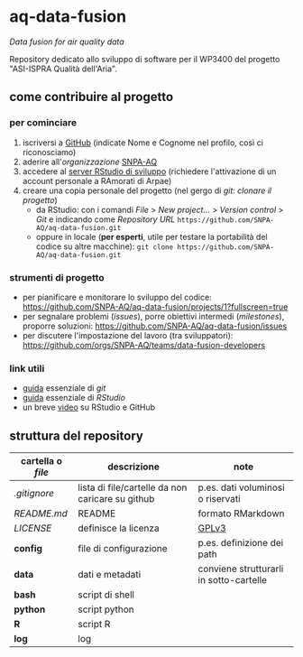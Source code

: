 # aq-data-fusion
_Data fusion for air quality data_

Repository dedicato allo sviluppo di software per il WP3400 del progetto "ASI-ISPRA Qualità dell'Aria".

## come contribuire al progetto

### per cominciare
1. iscriversi a [GitHub](http://github.com) (indicate Nome e Cognome nel profilo, così ci riconosciamo)
1. aderire all'_organizzazione_ [SNPA-AQ](https://github.com/SNPA-AQ)
1. accedere al [server RStudio di sviluppo](https://rdati.arpae.it/) (richiedere l'attivazione di un account personale a RAmorati di Arpae)
1. creare una copia personale del progetto (nel gergo di _git_: _clonare il progetto_)
    * da RStudio: con i comandi _File_ > _New project..._ > _Version control_ > _Git_ e indicando come _Repository URL_ `https://github.com/SNPA-AQ/aq-data-fusion.git`
    * oppure in locale (__per esperti__, utile per testare la portabilità del codice su altre macchine): `git clone https://github.com/SNPA-AQ/aq-data-fusion.git`
 
### strumenti di progetto
* per pianificare e monitorare lo sviluppo del codice: https://github.com/SNPA-AQ/aq-data-fusion/projects/1?fullscreen=true
* per segnalare problemi (_issues_), porre obiettivi intermedi (_milestones_), proporre soluzioni: https://github.com/SNPA-AQ/aq-data-fusion/issues
* per discutere l'impostazione del lavoro (tra sviluppatori): https://github.com/orgs/SNPA-AQ/teams/data-fusion-developers
  
### link utili
* [guida](https://services.github.com/on-demand/downloads/github-git-cheat-sheet.pdf) essenziale di _git_
* [guida](https://github.com/rstudio/cheatsheets/raw/master/rstudio-ide.pdf) essenziale di _RStudio_
* un breve [video](https://youtu.be/YxZ8J2rqhEM) su RStudio e GitHub

## struttura del repository

| __cartella__ o _file_ | descrizione | note |
|-----------------------|-------------|------|
| _.gitignore_| lista di file/cartelle da non caricare su github | p.es. dati voluminosi o riservati |
| _README.md_ | README  | formato RMarkdown |
| _LICENSE_ | definisce la licenza | [GPLv3](https://www.gnu.org/licenses/quick-guide-gplv3.it.html) |
| __config__ | file di configurazione| p.es. definizione dei path|
| __data__ | dati e metadati| conviene strutturarli in sotto-cartelle |
| __bash__   |script di shell|  |
| __python__ |script python  |  |
| __R__      |script R       |  |
| __log__ | log |  |
